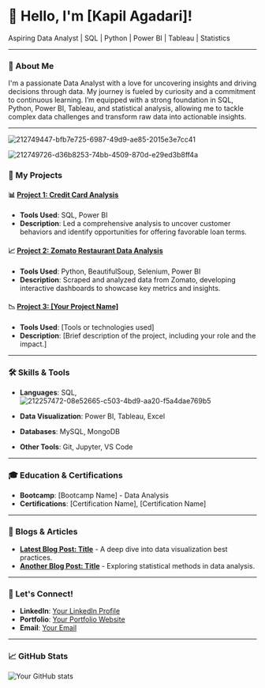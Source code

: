 # 👋 Hello, I'm [Kapil Agadari]!

Aspiring Data Analyst | SQL | Python | Power BI | Tableau | Statistics

---

### 🌟 About Me

I'm a passionate Data Analyst with a love for uncovering insights and driving decisions through data. My journey is fueled by curiosity and a commitment to continuous learning. I’m equipped with a strong foundation in SQL, Python, Power BI, Tableau, and statistical analysis, allowing me to tackle complex data challenges and transform raw data into actionable insights.

---
![212749447-bfb7e725-6987-49d9-ae85-2015e3e7cc41](https://github.com/user-attachments/assets/14666be3-982d-45d3-8f79-d216c8ef822d)

![212749726-d36b8253-74bb-4509-870d-e29ed3b8ff4a](https://github.com/user-attachments/assets/baededce-6e38-4b01-8a11-2480758d1400)

### 🚀 My Projects

#### 📊 [Project 1: Credit Card Analysis](https://github.com/yourusername/credit-card-analysis)
- **Tools Used**: SQL, Power BI
- **Description**: Led a comprehensive analysis to uncover customer behaviors and identify opportunities for offering favorable loan terms.

#### 📈 [Project 2: Zomato Restaurant Data Analysis](https://github.com/yourusername/zomato-analysis)
- **Tools Used**: Python, BeautifulSoup, Selenium, Power BI
- **Description**: Scraped and analyzed data from Zomato, developing interactive dashboards to showcase key metrics and insights.

#### 📉 [Project 3: [Your Project Name]](https://github.com/yourusername/your-project-repo)
- **Tools Used**: [Tools or technologies used]
- **Description**: [Brief description of the project, including your role and the impact.]

---

### 🛠️ Skills & Tools

- **Languages**: SQL, ![212257472-08e52665-c503-4bd9-aa20-f5a4dae769b5](https://github.com/user-attachments/assets/7adfe325-ded6-470d-9d9e-fdec0d5f4b48)

- **Data Visualization**: Power BI, Tableau, Excel
- **Databases**: MySQL, MongoDB
- **Other Tools**: Git, Jupyter, VS Code

---

### 🎓 Education & Certifications

- **Bootcamp**: [Bootcamp Name] - Data Analysis
- **Certifications**: [Certification Name], [Certification Name]

---

### 📝 Blogs & Articles

- **[Latest Blog Post: Title](https://yourbloglink.com)** - A deep dive into data visualization best practices.
- **[Another Blog Post: Title](https://yourbloglink.com)** - Exploring statistical methods in data analysis.

---

### 🤝 Let's Connect!

- **LinkedIn**: [Your LinkedIn Profile](https://linkedin.com/in/yourprofile)
- **Portfolio**: [Your Portfolio Website](https://yourportfolio.com)
- **Email**: [Your Email](mailto:youremail@example.com)

---

### 📈 GitHub Stats

![Your GitHub stats](https://github-readme-stats.vercel.app/api?username=yourusername&show_icons=true&theme=radical)
